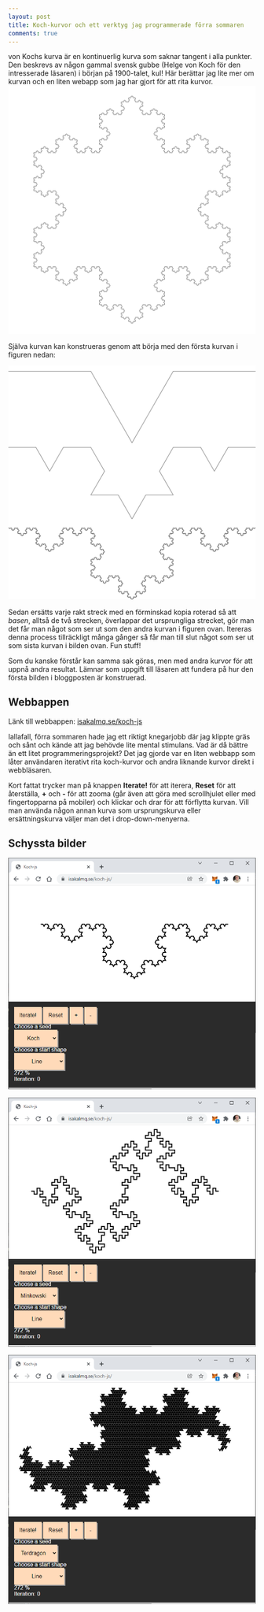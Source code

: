 ```yaml
---
layout: post
title: Koch-kurvor och ett verktyg jag programmerade förra sommaren 
comments: true
---
```

von Kochs kurva är en kontinuerlig kurva som saknar tangent i alla punkter. Den beskrevs av någon gammal svensk gubbe (Helge von Koch för den intresserade läsaren) i början på 1900-talet, kul! Här berättar jag lite mer om kurvan och en liten webapp som jag har gjort för att rita kurvor.
![kurva](/images/koch.png)


Själva kurvan kan konstrueras genom att börja med den första kurvan i figuren nedan:

![iterationer](/images/koch2.png)

Sedan ersätts varje rakt streck med en förminskad kopia roterad så att *basen*, alltså de två strecken, överlappar det ursprungliga strecket, gör man det får man något som ser ut som den andra kurvan i figuren ovan. Itereras denna process tillräckligt många gånger så får man till slut något som ser ut som sista kurvan i bilden ovan. Fun stuff!

Som du kanske förstår kan samma sak göras, men med andra kurvor för att uppnå andra resultat. Lämnar som uppgift till läsaren att fundera på hur den första bilden i bloggposten är konstruerad.

## Webbappen
Länk till webbappen: [isakalmq.se/koch-js](https://isakalmq.se/koch-js/)

Iallafall, förra sommaren hade jag ett riktigt knegarjobb där jag klippte gräs och sånt och kände att jag behövde lite mental stimulans. Vad är då bättre än ett litet programmeringsprojekt? Det jag gjorde var en liten webbapp som låter användaren iterativt rita koch-kurvor och andra liknande kurvor direkt i webbläsaren. 

Kort fattat trycker man på knappen **Iterate!** för att iterera, **Reset** för att återställa, **+** och **-** för att zooma (går även att göra med scrollhjulet eller med fingertopparna på mobiler) och klickar och drar för att förflytta kurvan. Vill man använda någon annan kurva som ursprungskurva eller ersättningskurva väljer man det i drop-down-menyerna.

## Schyssta bilder

![screenshot](/images/koch3.png)

![screenshot](/images/koch4.png)

![screenshot](/images/koch5.png)